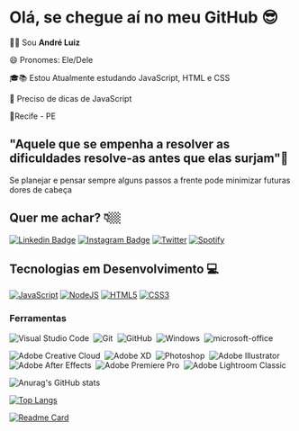 # Olá, se chegue aí no meu GitHub :sunglasses:

 🧑🏻 Sou **André Luiz** 

😄 Pronomes: Ele/Dele

🎓📚 Estou Atualmente estudando JavaScript, HTML e CSS

🤔 Preciso de dicas de JavaScript

📍Recife - PE

## "Aquele que se empenha a resolver as dificuldades resolve-as antes que elas surjam"🧠
Se planejar e pensar sempre alguns passos a frente pode minimizar futuras dores de cabeça

## Quer me achar? 👇🏼
[![Linkedin Badge](https://img.shields.io/badge/-LinkedIn-blue?style=flat&logo=Linkedin&logoColor=white&link=https://www.linkedin.com/in/andreluiz1902/)](https://www.linkedin.com/in/andreluiz1902/) [![Instagram Badge](https://img.shields.io/badge/-Instagram-violet?style=flat&logo=Instagram&logoColor=white&link=https://https://www.instagram.com/oevidente.dev/)](https://www.instagram.com/oevidente.dev/) [![Twitter](https://img.shields.io/badge/Oevidente__-%231DA1F2.svg?style=flat-quare&logo=Twitter&logoColor=white)](https://www.twitter.com/oevidente_) [![Spotify](https://img.shields.io/badge/Spotify-1ED760?style=flat&logo=spotify&logoColor=white)](https://open.spotify.com/user/andreluiz1902)

## Tecnologias em Desenvolvimento 💻

[![JavaScript](https://img.shields.io/badge/javascript-%23F7DF1E.svg?style=flat&logo=javascript&logoColor=white)](https://github.com/oevidente/JavaScript) [![NodeJS](https://img.shields.io/badge/node.js-3C873A?style=flat&logo=node.js&logoColor=white)](https://github.com/oevidente/JavaScript) [![HTML5](https://img.shields.io/badge/html5-%23E34F26.svg?style=flat&logo=html5&logoColor=white)](https://github.com/oevidente/HTML) [![CSS3](https://img.shields.io/badge/css3-%231572B6.svg?style=flat&logo=css3&logoColor=white)](https://github.com/oevidente/HTML)

### Ferramentas

![Visual Studio Code](https://img.shields.io/badge/-Visual%20Studio%20Code-blue?style=flat&logo=visual-studio-code&logoColor=ffffff)&nbsp;
![Git](https://img.shields.io/badge/-Git-blue?style=flat&logo=git&logoColor=ffffff)&nbsp;
![GitHub](https://img.shields.io/badge/-GitHub-blue?style=flat&logo=github&logoColor=ffffff)&nbsp;
![Windows](https://img.shields.io/badge/-Windows-blue?style=flat&logo=windows&logoColor=ffffff)&nbsp;
![microsoft-office](https://img.shields.io/badge/-microsoft_office-blue?style=flat&logo=microsoft-office&logoColor=ffffff)&nbsp;

![Adobe Creative Cloud](https://img.shields.io/badge/Adobe%20Creative%20Cloud-DA1F26.svg?style=flat&logo=Adobe%20Creative%20Cloud&logoColor=white)&nbsp;
![Adobe XD](https://img.shields.io/badge/Adobe%20XD-470137?style=flat&logo=Adobe%20XD&logoColor=#FF61F6)&nbsp;
![Photoshop](https://img.shields.io/badge/-Photoshop-blue?style=flat&logo=adobe-photoshop&logoColor=ffffff)&nbsp;
![Adobe Illustrator](https://img.shields.io/badge/Illustrator-%23FF9A00.svg?style=flat&logo=adobeillustrator&logoColor=white)&nbsp;
![Adobe After Effects](https://img.shields.io/badge/Adobe%20After%20Effects-9999FF.svg?style=flat&logo=Adobe%20After%20Effects&logoColor=white)&nbsp;
![Adobe Premiere Pro](https://img.shields.io/badge/Adobe%20Premiere%20Pro-9999FF.svg?style=flat&logo=Adobe%20Premiere%20Pro&logoColor=white)&nbsp;
![Adobe Lightroom Classic](https://img.shields.io/badge/Adobe%20Lightroom%20Classic-31A8FF.svg?style=flat&logo=Adobe%20Lightroom%20Classic&logoColor=white)&nbsp;

![Anurag's GitHub stats](https://github-readme-stats.vercel.app/api?username=oevidente&show_icons=true&theme=radical)

[![Top Langs](https://github-readme-stats.vercel.app/api/top-langs/?username=oevidente&layout=compact&theme=radical)](https://github.com/oevidente/JavaScript)

[![Readme Card](https://github-readme-stats.vercel.app/api/pin/?username=oevidente&show_owner=Oevidente&repo=JavaScript&theme=radical)](https://github.com/oevidente/JavaScript)

